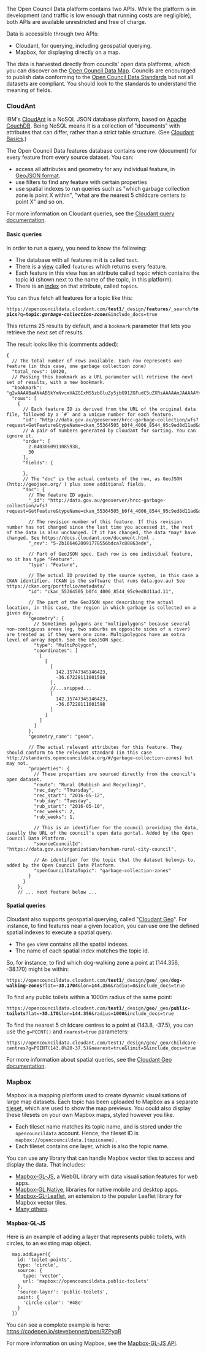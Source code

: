 The Open Council Data platform contains two APIs. While the platform is in development (and traffic is low enough that running costs are negligible), both APIs are available unrestricted and free of charge.

Data is accessible through two APIs:

- Cloudant, for querying, including geospatial querying.
- Mapbox, for displaying directly on a map.

The data is harvested directly from councils' open data platforms, which you can discover on the [Open Council Data Map](http://map.opencouncildata.org). Councils are encouraged to publish data conforming to the [Open Council Data Standards](http://standards.opencouncildata.org/) but not all datasets are compliant. You should look to the standards to understand the meaning of fields.

### CloudAnt 

IBM's [CloudAnt](https://www.ibm.com/analytics/us/en/technology/cloud-data-services/cloudant/) is a NoSQL JSON database platform, based on [Apache CouchDB](http://couchdb.apache.org/). Being NoSQL means it is a collection of "documents" with attributes that can differ, rather than a strict table structure. (See [Cloudant Basics](https://console.bluemix.net/docs/services/Cloudant/basics/index.html#cloudant-basics).)

The Open Council Data features database contains one row (document) for every feature from every source dataset. You can:

- access all attributes and geometry for any individual feature, in [GeoJSON format](http://geojson.org/).
- use filters to find any feature with certain properties
- use spatial indexes to run queries such as "which garbage collection zone is point X within", "what are the nearest 5 childcare centers to point X" and so on.

For more information on Cloudant queries, see the [Cloudant query documentation](https://console.bluemix.net/docs/services/Cloudant/api/cloudant_query.html#query).

#### Basic queries

In order to run a query, you need to know the following:

* The database with all features in it is called `test`. 
* There is a [view](https://console.bluemix.net/docs/services/Cloudant/api/creating_views.html#views-mapreduce-) called `features` which returns every feature. 
* Each feature in this view has an attribute called `topic` which contains the topic id (shown next to the name of the topic, in this platform). 
* There is an [index](https://console.bluemix.net/docs/services/Cloudant/api/design_documents.html#indexes) on that attribute, called `topics`. 

You can thus fetch all features for a topic like this:

`https://opencouncildata.cloudant.com/`**`test1`**`/_design/`**`features`**`/_search/`**`topics`**`?q=`**`topic`**`:`**_`garbage-collection-zones`_**`&include_docs=true`

This returns 25 results by default, and a `bookmark` parameter that lets you retrieve the next set of results.

The result looks like this (comments added):

```
{
  // The total number of rows available. Each row represents one feature (in this case, one garbage collection zone)
  "total_rows": 10420,
  // Passing this bookmark as a URL parameter will retrieve the next set of results, with a new bookmark.
  "bookmark": "g2wAAAABaANkAB5kYmNvcmVAZGIxMS5zbGluZy5jbG91ZGFudC5uZXRsAAAAAmJAAAAAYn____9qaAJGQABSjAAAAABhNmo",
  "rows": [
    {
      // Each feature ID is derived from the URL of the original data file, followed by a `#` and a unique number for each feature.
      "id": "http://data.gov.au/geoserver/hrcc-garbage-collection/wfs?request=GetFeature&typeName=ckan_55364505_b0f4_4006_8544_95c9ed8d11ad&outputFormat=json#10",
      // A pair of numbers generated by Cloudant for sorting. You can ignore it.
      "order": [
        2.0403060913085938,
        30
      ],
      "fields": {
        
      },
      // The "doc" is the actual contents of the row, as GeoJSON (http://geojson.org/ ) plus some additional fields.
      "doc": {
        // The feature ID again.
        "_id": "http://data.gov.au/geoserver/hrcc-garbage-collection/wfs?request=GetFeature&typeName=ckan_55364505_b0f4_4006_8544_95c9ed8d11ad&outputFormat=json#10",
        
        // The revision number of this feature. If this revision number has not changed since the last time you accessed it, the rest of the data is also unchanged. If it has changed, the data *may* have changed. See https://docs.cloudant.com/document.html .
        "_rev": "5-2b1664620091778556bdca7c88863ede",
        
        // Part of GeoJSON spec. Each row is one individual feature, so it has type "Feature".
        "type": "Feature",
        
        // The actual ID provided by the source system, in this case a CKAN identifier. (CKAN is the software that runs data.gov.au) See https://ckan.org/portfolio/metadata/
        "id": "ckan_55364505_b0f4_4006_8544_95c9ed8d11ad.11",
        
        // The part of the GeoJSON spec describing the actual location, in this case, the region in which garbage is collected on a given day.
        "geometry": {
          // Sometimes polygons are "multipolygons" because several non-contiguous areas (eg, two suburbs on opposite sides of a river) are treated as if they were one zone. Multipolygons have an extra level of array depth. See the GeoJSON spec.
          "type": "MultiPolygon",
          "coordinates": [
            [
              [
                [
                  142.15747345146423,
                  -36.67228111001598
                ],
                //...snipped...
                [
                  142.15747345146423,
                  -36.67228111001598
                ]
              ]
            ]
          ]
        },
        "geometry_name": "geom",

        // The actual relevant attributes for this feature. They should conform to the relevant standard (in this case http://standards.opencouncildata.org/#/garbage-collection-zones) but may not.
        "properties": {
          // These properties are sourced directly from the council's open dataset.
          "route": "Rural (Rubbish and Recycling)",
          "rec_day": "Thursday",
          "rec_start": "2016-05-12",
          "rub_day": "Tuesday",
          "rub_start": "2016-05-10",
          "rec_weeks": 2,
          "rub_weeks": 1,

          // This is an identifier for the council providing the data, usually the URL of the council's open data portal. Added by the Open Council Data Platform.
          "sourceCouncilId": "https://data.gov.au/organization/horsham-rural-city-council",

          // An identifier for the topic that the dataset belongs to, added by the Open Council Data Platform.
          "openCouncilDataTopic": "garbage-collection-zones"
        }
      }
    },
    // ... next feature below ...
```

#### Spatial queries

Cloudant also supports geospatial querying, called "[Cloudant Geo](https://console.bluemix.net/docs/services/Cloudant/api/cloudant-geo.html#cloudant-geospatial)". For instance, to find features near a given location, you can use one the defined spatial indexes to execute a spatial query.

* The `geo` view contains all the spatial indexes.
* The name of each spatial index matches the topic id.

So, for instance, to find which dog-walking zone a point at (144.356, -38.170) might be within:

`https://opencouncildata.cloudant.com/`**`test1`**`/_design/`**`geo`**`/_geo/`**`dog-walking-zones`**`?lat=`**`-38.1704`**`&lon=`**`144.356`**`&radius=0&include_docs=true`

To find any public toilets within a 1000m radius of the same point:

`https://opencouncildata.cloudant.com/`**`test1`**`/_design/`**`geo`**`/_geo/`**`public-toilets`**`?lat=`**`-38.170`**`&lon=`**`144.356`**`&radius=`**`1000`**`&include_docs=true`

To find the nearest 5 childcare centres to a point at (143.8, -37.5), you can use the `g=POINT()` and `nearest=true` parameters:

`https://opencouncildata.cloudant.com/test1/_design/geo/_geo/childcare-centres?g=POINT(143.8%20-37.5)&nearest=true&limit=5&include_docs=true`

For more information about spatial queries, see the [Cloudant Geo documentation](https://console.bluemix.net/docs/services/Cloudant/api/cloudant-geo.html#cloudant-geospatial).


### Mapbox

Mapbox is a mapping platform used to create dynamic visualisations of large map datasets. Each topic has been uploaded to Mapbox as a separate [tileset](https://www.mapbox.com/help/define-tileset/), which are used to show the map previews. You could also display these tilesets on your own Mapbox maps, styled however you like. 

* Each tileset name matches its topic name, and is stored under the `opencouncildata` account. Hence, the tileset ID is `mapbox://opencouncildata.[topicname]` .
* Each tileset contains one layer, which is also the topic name.

You can use any library that can handle Mapbox vector tiles to access and display the data. That includes:

* [Mapbox-GL-JS](https://www.mapbox.com/mapbox-gl-js/api/), a WebGL library with data visualisation features for web apps.
* [Mapbox-GL Native](https://github.com/mapbox/mapbox-gl-native), libraries for native mobile and desktop apps.
* [Mapbox-GL-Leaflet](https://github.com/mapbox/mapbox-gl-leaflet), an extension to the popular Leaflet library for Mapbox vector tiles.
* [Many others](https://github.com/mapbox/awesome-vector-tiles).

#### Mapbox-GL-JS

Here is an example of adding a layer that represents public toilets, with circles, to an existing map object.

```
  map.addLayer({
    id: 'toilet-points',
    type: 'circle',
    source: {
      type: 'vector',
      url: 'mapbox://opencouncildata.public-toilets'
    },
    'source-layer': 'public-toilets',
    paint: {
      'circle-color': '#48e'
    }
  })
```

You can see a complete example is here: https://codepen.io/stevebennett/pen/RZPyqR

For more information on using Mapbox, see the [Mapbox-GL-JS API](https://www.mapbox.com/mapbox-gl-js/api/). 